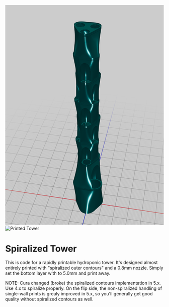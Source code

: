 
![Spiralized Tower](resources/images/spiralized-hydroponic-tower.png)![Printed Tower](resources/images/printed-tower.png)

# Spiralized Tower

This is code for a rapidly printable hydroponic tower. It's designed almost entirely printed with "spiralized outer contours" and a 0.8mm nozzle. Simply set the bottom layer with to 5.0mm and print away.

NOTE: Cura changed (broke) the spiralized contours implementation in 5.x. Use 4.x to spiralize properly. On the flip side, the non-spiralized handling of single-wall prints is grealy improved in 5.x, so you'll generally get good quality without spiralized contours as well.
